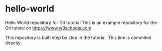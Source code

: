 # hello-world
Hello World repository for Git tutorial
This is an example repository for the Git tutoial on https://www.w3schools.com

This repository is built step by step in the tutorial. 
This line is commited directly
